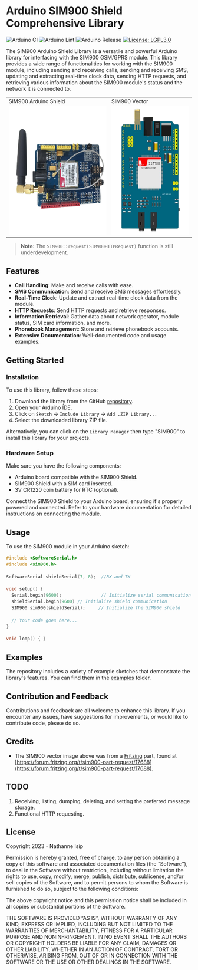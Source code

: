 # Arduino SIM900 Shield Comprehensive Library

![Arduino CI](https://github.com/nthnn/SIM900/actions/workflows/arduino_ci.yml/badge.svg) ![Arduino Lint](https://github.com/nthnn/SIM900/actions/workflows/arduino_lint.yml/badge.svg)
![Arduino Release](https://img.shields.io/badge/Library%20Manager-1.0.0-red?logo=Arduino)
[![License: LGPL3.0](https://img.shields.io/badge/License-LGPL3.0-yellow.svg)](https://github.com/nthnn/SIM900/blob/main/LICENSE)

The SIM900 Arduino Shield Library is a versatile and powerful Arduino library for interfacing with the SIM900 GSM/GPRS module. This library provides a wide range of functionalities for working with the SIM900 module, including sending and receiving calls, sending and receiving SMS, updating and extracting real-time clock data, sending HTTP requests, and retrieving various information about the SIM900 module's status and the network it is connected to.

<table align="center">
    <tr>
        <td>SIM900 Arduino Shield</td>
        <td>SIM900 Vector</td>
    </tr>
    <tr>
        <td><img src="assets/sim900-shield.png" height="350" /></td>
        <td><img src="assets/sim900-vector.png" height="350" /></td>
    </tr>
</table>

> **Note:** The `SIM900::request(SIM900HTTPRequest)` function is still underdevelopment.

## Features

- **Call Handling**: Make and receive calls with ease.
- **SMS Communication**: Send and receive SMS messages effortlessly.
- **Real-Time Clock**: Update and extract real-time clock data from the module.
- **HTTP Requests**: Send HTTP requests and retrieve responses.
- **Information Retrieval**: Gather data about network operator, module status, SIM card information, and more.
- **Phonebook Management**: Store and retrieve phonebook accounts.
- **Extensive Documentation**: Well-documented code and usage examples.

## Getting Started

### Installation

To use this library, follow these steps:

1. Download the library from the GitHub [repository](https://github.com/nthnn/SIM900).
2. Open your Arduino IDE.
3. Click on `Sketch` -> `Include Library` -> `Add .ZIP Library...`
4. Select the downloaded library ZIP file.

Alternatively, you can click on the `Library Manager` then type "SIM900" to install this library for your projects.

### Hardware Setup

Make sure you have the following components:

- Arduino board compatible with the SIM900 Shield.
- SIM900 Shield with a SIM card inserted.
- 3V CR1220 coin battery for RTC (optional).

Connect the SIM900 Shield to your Arduino board, ensuring it's properly powered and connected. Refer to your hardware documentation for detailed instructions on connecting the module.

## Usage

To use the SIM900 module in your Arduino sketch:

```cpp
#include <SoftwareSerial.h>
#include <sim900.h>

SoftwareSerial shieldSerial(7, 8);  //RX and TX

void setup() {
  Serial.begin(9600);               // Initialize serial communication
  shieldSerial.begin(9600) // Initialize shield communication
  SIM900 sim900(shieldSerial);     // Initialize the SIM900 shield

  // Your code goes here...
}

void loop() { }
```

## Examples

The repository includes a variety of example sketches that demonstrate the library's features. You can find them in the [examples](examples) folder.

## Contribution and Feedback

Contributions and feedback are all welcome to enhance this library. If you encounter any issues, have suggestions for improvements, or would like to contribute code, please do so.

## Credits

- The SIM900 vector image above was from a [Fritzing](https://fritzing.org) part, found at [https://forum.fritzing.org/t/sim900-part-request/17688](https://forum.fritzing.org/t/sim900-part-request/17688).

## TODO

1. Receiving, listing, dumping, deleting, and setting the preferred message storage.
2. Functional HTTP requesting.

## License

Copyright 2023 - Nathanne Isip

Permission is hereby granted, free of charge, to any person obtaining a copy of this software and associated documentation files (the “Software”), to deal in the Software without restriction, including without limitation the rights to use, copy, modify, merge, publish, distribute, sublicense, and/or sell copies of the Software, and to permit persons to whom the Software is furnished to do so, subject to the following conditions:

The above copyright notice and this permission notice shall be included in all copies or substantial portions of the Software.

THE SOFTWARE IS PROVIDED “AS IS”, WITHOUT WARRANTY OF ANY KIND, EXPRESS OR IMPLIED, INCLUDING BUT NOT LIMITED TO THE WARRANTIES OF MERCHANTABILITY, FITNESS FOR A PARTICULAR PURPOSE AND NONINFRINGEMENT. IN NO EVENT SHALL THE AUTHORS OR COPYRIGHT HOLDERS BE LIABLE FOR ANY CLAIM, DAMAGES OR OTHER LIABILITY, WHETHER IN AN ACTION OF CONTRACT, TORT OR OTHERWISE, ARISING FROM, OUT OF OR IN CONNECTION WITH THE SOFTWARE OR THE USE OR OTHER DEALINGS IN THE SOFTWARE.